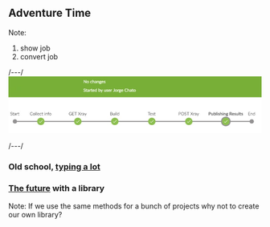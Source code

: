 ## Adventure Time

Note:
1. show job
2. convert job

/---/
![](2017/images/adidas-understanding-test-automation-CI-CD-pipelines/same-pipeline.jpg)

/---/
### Old school, [typing a lot](http://deheremap7628:8080/job/PoCs/job/chatojor_SIT-%20smokeTest%20-%20ProductCopy_Input-Service/)
### [The future](http://deheremap7628:8080/job/PoCs/job/chatojor_SIT-%20smokeTest%20-%20ProductCopy_Input-Service2.0/) with a library

Note:
If we use the same methods for a bunch of projects why not to create our own
library?
